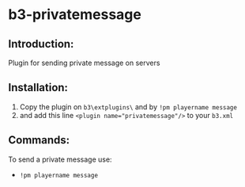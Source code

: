 # b3-privatemessage
## Introduction:

Plugin for sending private message on servers

## Installation:
1. Copy the plugin on `b3\extplugins\` and  by `!pm playername message` 
2. and add this line `<plugin name="privatemessage"/>` to your `b3.xml`

## Commands:
To send a private message use: 
* `!pm playername message`

